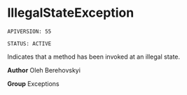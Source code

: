 # IllegalStateException

`APIVERSION: 55`

`STATUS: ACTIVE`

Indicates that a method has been invoked at an illegal state.


**Author** Oleh Berehovskyi


**Group** Exceptions

